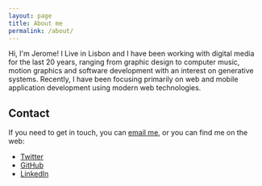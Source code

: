 ```yaml
---
layout: page
title: About me
permalink: /about/
---
```


Hi, I'm Jerome! I Live in Lisbon and I have been working with digital media for the last 20 years, ranging from graphic design to computer music, motion graphics and software development with an interest on generative systems. Recently, I have been focusing primarily on web and mobile application development using modern web technologies.

## Contact

If you need to get in touch, you can [email me][email], or you can find me on the web:

- [Twitter][twitter]
- [GitHub][github]
- [LinkedIn][linkedin]

[email]: mailto:jerome.faria@gmail.com
[twitter]: https://twitter.com/jeromefaria
[github]: https://github.com/jeromefaria
[linkedin]: https://www.linkedin.com/in/jeromefaria
